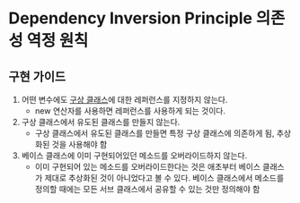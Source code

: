 # Dependency Inversion Principle 의존성 역정 원칙

## 구현 가이드

1. 어떤 변수에도 [구상 클래스](ConcreteClass)에 대한 레퍼런스를 지정하지 않는다.
	- new 연산자를 사용하면 레퍼런스를 사용하게 되는 것이다.
2. 구상 클래스에서 유도된 클래스를 만들지 않는다.
	- 구상 클래스에서 유도된 클래스를 만들면 특정 구상 클래스에 의존하게 됨, 추상화된 것을 사용해야 함
1. 베이스 클래스에 이미 구현되어있던 메소드를 오버라이드하지 않는다.
	- 이미 구현되어 있는 메소드를 오버라이드한다는 것은 애초부터 베이스 클래스가 제대로 추상화된 것이 아니었다고 볼 수 있다. 베이스 클래스에서 메소드를 정의할 때에는 모든 서브 클래스에서 공유할 수 있는 것만 정의해야 함